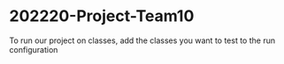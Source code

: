 # 202220-Project-Team10
To run our project on classes, add the classes you want to test to the run configuration
